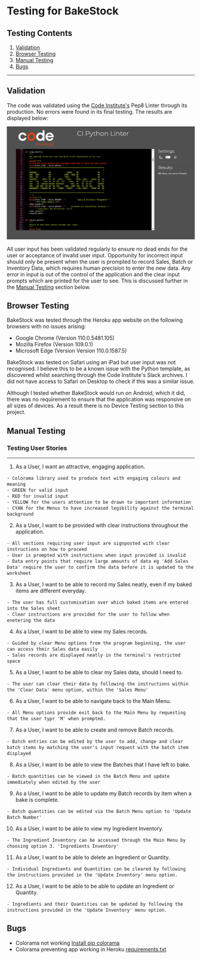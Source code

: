 # Testing for BakeStock    
  
## Testing Contents  
  
1. [Validation](#validation)
2. [Browser Testing](#browser-testing)
3. [Manual Testing](#manual-testing)
4. [Bugs](#bugs)  
  
-----
  
## Validation  
The code was validated using the [Code Institute's](https://pep8ci.herokuapp.com/#) Pep8 Linter through its production. No errors were found in its final testing. The results are displayed below:
  
![Pep8 Linter Validation](documentation/readme/pep8validation.png)  
    
All user input has been validated regularly to ensure no dead ends for the user or acceptance of invalid user input. Opportunity for incorrect input should only be present when the user is prompted to record Sales, Batch or Inventory Data, which requires human precision to enter the new data. Any error in input is out of the control of the application and the clear input prompts which are printed for the user to see. This is discussed further in the [Manual Testing](#manual-testing) section below.

## Browser Testing  
BakeStock was tested through the Heroku app website on the following browsers with no issues arising:  
- Google Chrome (Version 110.0.5481.105)
- Mozilla Firefox (Version 109.0.1)  
- Microsoft Edge (Version Version 110.0.1587.5) 
    
BakeStock was tested on Safari using an iPad but user input was not recognised. I believe this to be a known issue with the Python template, as discovered whilst searching through the Code Institute's Slack archives. I did not have access to Safari on Desktop to check if this was a similar issue.  

Although I tested whether BakeStock would run on Android, which it did, there was no requirement to ensure that the application was responsive on all sizes of devices. As a result there is no Device Testing section to this project.
  
## Manual Testing  

### Testing User Stories 

-----
  
  1. As a User, I want an attractive, engaging application.  

    - Colorama library used to produce text with engaging colours and meaning  
    - GREEN for valid input
    - RED for invalid input
    - YELLOW for the users attention to be drawn to important information
    - CYAN for the Menus to have increased legibility against the terminal background
    

  2. As a User, I want to be provided with clear instructions throughout the application.  

    - All sections requiring user input are signposted with clear instructions on how to proceed
    - User is prompted with instructions when input provided is invalid
    - Data entry points that require large amounts of data eg 'Add Sales Data' require the user to confirm the data before it is updated to the worksheet
  

  3. As a User, I want to be able to record my Sales neatly, even if my baked items are different everyday.  

    - The user has full customisation over which baked items are entered into the Sales sheet
    - Clear instructions are provided for the user to follow when enetering the data  
  

  4. As a User, I want to be able to view my Sales records.  

    - Guided by clear Menu options from the program beginning, the user can access their Sales data easily
    - Sales records are displayed neatly in the terminal's restricted space  
      
  
  5. As a User, I want to be able to clear my Sales data, should I need to.  

    - The user can clear their data by following the instructions within the 'Clear Data' menu option, within the 'Sales Menu'
  

  6. As a User, I want to be able to navigate back to the Main Menu.  

    - All Menu options provide exit back to the Main Menu by requesting that the user typr 'M' when prompted.
  
  7. As a User, I want to be able to create and remove Batch records.  

    - Batch entries can be edited by the user to add, change and clear batch items by matching the user's input request with the batch item displayed
    
  
  8. As a User, I want to be able to view the Batches that I have left to bake.  

    - Batch quantities can be viewed in the Batch Menu and update immediately when edited by the user
  
  9. As a User, I want to be able to update my Batch records by item when a bake is complete.  

    - Batch quantities can be edited via the Batch Menu option to 'Update Batch Number'
  
  10. As a User, I want to be able to view my Ingredient Inventory.  

    - The Ingredient Inventory can be accessed through the Main Menu by choosing option 3. 'Ingredients Inventory' 
  
  11. As a User, I want to be able to delete an Ingredient or Quantity.  

    - Individual Ingredients and Quantities can be cleared by following the instructions provided in the 'Update Inventory' menu option.
  
  12. As a User, I want to be able to be able to update an Ingredient or Quantity.  

    - Ingredients and their Quantities can be updated by following the instructions provided in the 'Update Inventory' menu option.
    
## Bugs
- Colorama not working [Install pip colorama](https://tinyurl.com/msk3uknk)
- Colorama preventing app working in Heroku [requirements.txt](https://tinyurl.com/3bxmr4kj)    
  
